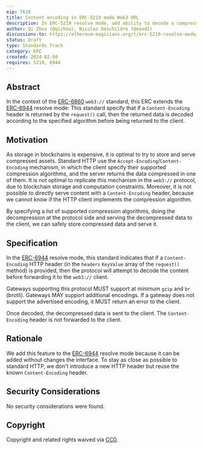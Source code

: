 ```yaml
---
eip: 7618
title: Content encoding in ERC-5219 mode Web3 URL
description: In ERC-5219 resolve mode, add ability to decode a compressed resource before serving it to the client
author: Qi Zhou (@qizhou), Nicolas Deschildre (@nand2)
discussions-to: https://ethereum-magicians.org/t/erc-5219-resolve-mode/14088
status: Draft
type: Standards Track
category: ERC
created: 2024-02-08
requires: 5219, 6944
---
```


## Abstract

In the context of the [ERC-6860](./eip-6860.md) `web3://` standard, this ERC extends the [ERC-6944](./eip-6944.md) resolve mode: This standard specify that if a `Content-Encoding` header is returned by the `request()` call, then the returned data is decoded according to the specified algorithm before being returned to the client.

## Motivation

As storage in blockchains is expensive, it is optimal to try to store and serve compressed assets. Standard HTTP use the `Accept-Encoding`/`Content-Encoding` mechanism, in which the client specify their supported compression algorithms, and the server returns the data compressed in one of them. It is not optimal to replicate this mechanism in the `web3://` protocol, due to blockchain storage and computation constraints. Moreover, it is not possible to directly serve content with a `Content-Encoding` header, because we cannot know if the HTTP client implements the compression algorithm.

By specifying a list of supported compression algorithms, doing the decompression at the protocol side and serving the decompressed data to the client, we can safely store compressed data and serve it.

## Specification

In the [ERC-6944](./eip-6944.md) resolve mode, this standard indicates that if a ``Content-Encoding`` HTTP header (in the `headers` `KeyValue` array of the `request()` method) is provided, then the protocol will attempt to decode the content before forwarding it to the `web3://` client.

Gateways supporting this protocol MUST support at minimum `gzip` and `br` (brotli). Gateways MAY support additional encodings. If a gateway does not support the advertised encoding, it MUST return an error to the client.

Once decoded, the decompressed data is sent to the client. The ``Content-Encoding`` header is not forwarded to the client.

## Rationale

We add this feature to the [ERC-6944](./eip-6944.md) resolve mode because it can be added without changes the interface.
To stay as close as possible to standard HTTP, we don't introduce a new HTTP header but reuse the known `Content-Encoding` header.

## Security Considerations

No security considerations were found.

## Copyright

Copyright and related rights waived via [CC0](../LICENSE.md).
